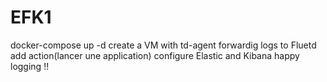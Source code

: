# EFK1
docker-compose up -d 
create a VM with td-agent forwardig logs to Fluetd 
add action(lancer une application)
configure Elastic and Kibana 
happy logging !! 
